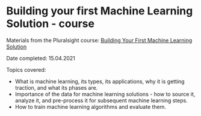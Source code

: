# Building your first Machine Learning Solution - course

Materials from the Pluralsight course: [Building Your First Machine Learning Solution](https://www.pluralsight.com/courses/building-machine-learning-solution)

Date completed: 15.04.2021

Topics covered:
- What is machine learning, its types, its applications, why it is getting traction, and what its phases are.
- Importance of the data for machine learning solutions - how to source it, analyze it, and pre-process it for subsequent machine learning steps. 
- How to train machine learning algorithms and evaluate them.
